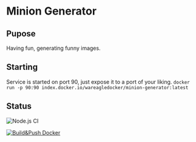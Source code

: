 # Minion Generator
## Pupose
Having fun, generating funny images.
## Starting
Service is started on port 90, just expose it to a port of your liking.
`docker run -p 90:90 index.docker.io/wareagledocker/minion-generator:latest`

## Status
![Node.js CI](https://github.com/SjurWarEagle/minion-family/workflows/Node.js%20CI/badge.svg?branch=master)

[![Build&Push Docker](https://github.com/SjurWarEagle/minion-family/actions/workflows/main.yml/badge.svg)](https://github.com/SjurWarEagle/minion-family/actions/workflows/main.yml)
